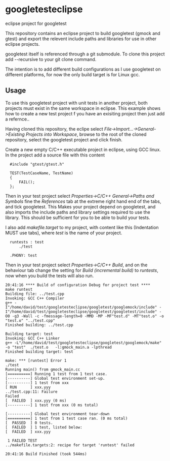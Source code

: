 # googletesteclipse
eclipse project for googletest

This repository contains an eclipse project to build googletest (gmock and gtest) and export the relevent include paths and libraries for use in other eclipse projects.

googletest itself is referenced through a git submodule. To clone this project add --recursive to your git clone command.

The intention is to add different build configurations as I use googletest on different platforms, for now the only build target is for Linux gcc.

## Usage
To use this googletest project with unit tests in another project, both projects must exist in the same workspace in eclipse. This example shows how to create a new test project f you have an exisiting project then just add a refernce..

Having cloned this repository, the eclipe select *File->Import...->General->Existing Projects into Workspace*, browse to the root of the cloned repository, select the googletest project and click finish.

Create a new empty C/C++ executable project in eclipse, using GCC linux. In the project add a source file with this content

~~~~
  #include "gtest/gtest.h"

  TEST(TestCaseName, TestName)
  {
      FAIL();
  };
~~~~

Then in your test project select *Properties->C/C++ General->Paths and Symbols* fine the *References* tab at the extreme right hand end of the tabs, and tick googletest. This Makes your project depend on googletest, and also imports the include paths and library settings required to use the library. This should be sufficient for you to be able to build your tests.

I also add *makefile.target* to my project, with content like this (Indentation MUST use tabs), where *test* is the name of your project.
~~~~
  runtests : test
      ./test

  .PHONY: test
~~~~

Then in your test project select *Properties->C/C++ Build*, and on the behaviour tab change the setting for *Build (incremental build)* to *runtests*, now when you build the tests will also run.
~~~~
20:41:16 **** Build of configuration Debug for project test ****
make runtest 
Building file: ../test.cpp
Invoking: GCC C++ Compiler
g++ -I"/home/david/test/googletesteclipse/googletest/googlemock/include" -I"/home/david/test/googletesteclipse/googletest/googletest/include" -O0 -g3 -Wall -c -fmessage-length=0 -MMD -MP -MF"test.d" -MT"test.o" -o "test.o" "../test.cpp"
Finished building: ../test.cpp
 
Building target: test
Invoking: GCC C++ Linker
g++ -L"/home/david/test/googletesteclipse/googletest/googlemock/make" -o "test"  ./test.o   -l:gmock_main.a -lpthread
Finished building target: test
 
make: *** [runtest] Error 1
./test
Running main() from gmock_main.cc
[==========] Running 1 test from 1 test case.
[----------] Global test environment set-up.
[----------] 1 test from xxx
[ RUN      ] xxx.yyy
../test.cpp:11: Failure
Failed
[  FAILED  ] xxx.yyy (0 ms)
[----------] 1 test from xxx (0 ms total)

[----------] Global test environment tear-down
[==========] 1 test from 1 test case ran. (0 ms total)
[  PASSED  ] 0 tests.
[  FAILED  ] 1 test, listed below:
[  FAILED  ] xxx.yyy

 1 FAILED TEST
../makefile.targets:2: recipe for target 'runtest' failed

20:41:16 Build Finished (took 544ms)
~~~~